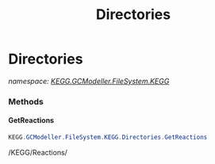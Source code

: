 ﻿---
title: Directories
---

# Directories
_namespace: [KEGG.GCModeller.FileSystem.KEGG](N-KEGG.GCModeller.FileSystem.KEGG.html)_





### Methods

#### GetReactions
```csharp
KEGG.GCModeller.FileSystem.KEGG.Directories.GetReactions
```
/KEGG/Reactions/


